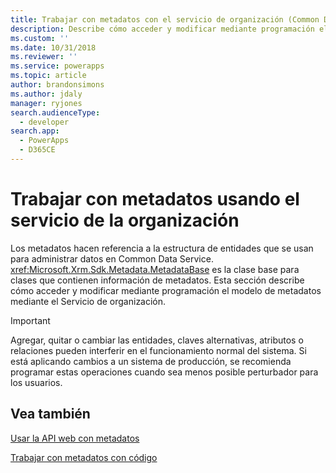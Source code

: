 ```yaml
---
title: Trabajar con metadatos con el servicio de organización (Common Data Service) | Microsoft Docs
description: Describe cómo acceder y modificar mediante programación el modelo de metadatos mediante el Servicio de organización.
ms.custom: ''
ms.date: 10/31/2018
ms.reviewer: ''
ms.service: powerapps
ms.topic: article
author: brandonsimons
ms.author: jdaly
manager: ryjones
search.audienceType:
  - developer
search.app:
  - PowerApps
  - D365CE
---
```

# <a name="work-with-metadata-using-the-organization-service"></a>Trabajar con metadatos usando el servicio de la organización

Los metadatos hacen referencia a la estructura de entidades que se usan para administrar datos en Common Data Service. <xref:Microsoft.Xrm.Sdk.Metadata.MetadataBase> es la clase base para clases que contienen información de metadatos. Esta sección describe cómo acceder y modificar mediante programación el modelo de metadatos mediante el Servicio de organización.

> [!IMPORTANT]
> Agregar, quitar o cambiar las entidades, claves alternativas, atributos o relaciones pueden interferir en el funcionamiento normal del sistema. Si está aplicando cambios a un sistema de producción, se recomienda programar estas operaciones cuando sea menos posible perturbador para los usuarios.

## <a name="see-also"></a>Vea también

[Usar la API web con metadatos](../webapi/use-web-api-metadata.md)

[Trabajar con metadatos con código](../metadata-services.md)